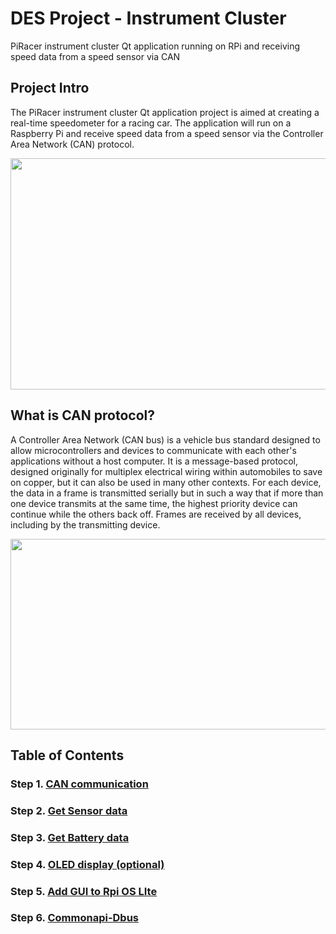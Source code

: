 # **DES Project - Instrument Cluster**

PiRacer instrument cluster Qt application running on RPi and receiving speed data from a speed sensor via CAN

## **Project Intro**

The PiRacer instrument cluster Qt application project is aimed at creating a real-time speedometer for a racing car. The application will run on a Raspberry Pi and receive speed data from a speed sensor via the Controller Area Network (CAN) protocol. 


<p align="center">
  <img width="807" height="370" src="https://user-images.githubusercontent.com/81483791/224406250-42e7ed3c-664e-4e7f-9d1b-a78e43e0103b.png">
</p>  

## **What is CAN protocol?**
A Controller Area Network (CAN bus) is a vehicle bus standard designed to allow microcontrollers and devices to communicate with each other's applications without a host computer. It is a message-based protocol, designed originally for multiplex electrical wiring within automobiles to save on copper, but it can also be used in many other contexts. For each device, the data in a frame is transmitted serially but in such a way that if more than one device transmits at the same time, the highest priority device can continue while the others back off. Frames are received by all devices, including by the transmitting device.
<p align="center">
  <img width="688" height="305" src="https://user-images.githubusercontent.com/81483791/235360897-9e5b6ab0-f319-4528-b0ca-9176caa34010.png">
</p>  


## **Table of Contents**

### Step 1. [CAN communication](CAN)
### Step 2. [Get Sensor data](Sensor)
### Step 3. [Get Battery data](Battery)
### Step 4. [OLED display (optional)](OLED)
### Step 5. [Add GUI to Rpi OS LIte](GUI)
### Step 6. [Commonapi-Dbus](Commonapi-Dbus)

